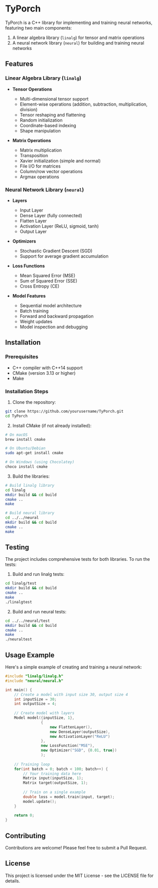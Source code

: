 # TyPorch

TyPorch is a C++ library for implementing and training neural networks, featuring two main components:
1. A linear algebra library (`linalg`) for tensor and matrix operations
2. A neural network library (`neural`) for building and training neural networks

## Features

### Linear Algebra Library (`linalg`)
- **Tensor Operations**
  - Multi-dimensional tensor support
  - Element-wise operations (addition, subtraction, multiplication, division)
  - Tensor reshaping and flattening
  - Random initialization
  - Coordinate-based indexing
  - Shape manipulation

- **Matrix Operations**
  - Matrix multiplication
  - Transposition
  - Xavier initialization (simple and normal)
  - File I/O for matrices
  - Column/row vector operations
  - Argmax operations

### Neural Network Library (`neural`)
- **Layers**
  - Input Layer
  - Dense Layer (fully connected)
  - Flatten Layer
  - Activation Layer (ReLU, sigmoid, tanh)
  - Output Layer

- **Optimizers**
  - Stochastic Gradient Descent (SGD)
  - Support for average gradient accumulation

- **Loss Functions**
  - Mean Squared Error (MSE)
  - Sum of Squared Error (SSE)
  - Cross Entropy (CE)

- **Model Features**
  - Sequential model architecture
  - Batch training
  - Forward and backward propagation
  - Weight updates
  - Model inspection and debugging

## Installation

### Prerequisites
- C++ compiler with C++14 support
- CMake (version 3.13 or higher)
- Make

### Installation Steps

1. Clone the repository:
```bash
git clone https://github.com/yourusername/TyPorch.git
cd TyPorch
```

2. Install CMake (if not already installed):
```bash
# On macOS
brew install cmake

# On Ubuntu/Debian
sudo apt-get install cmake

# On Windows (using Chocolatey)
choco install cmake
```

3. Build the libraries:
```bash
# Build linalg library
cd linalg
mkdir build && cd build
cmake ..
make

# Build neural library
cd ../../neural
mkdir build && cd build
cmake ..
make
```

## Testing

The project includes comprehensive tests for both libraries. To run the tests:

1. Build and run linalg tests:
```bash
cd linalg/test
mkdir build && cd build
cmake ..
make
./linalgtest
```

2. Build and run neural tests:
```bash
cd ../../neural/test
mkdir build && cd build
cmake ..
make
./neuraltest
```

## Usage Example

Here's a simple example of creating and training a neural network:

```cpp
#include "linalg/linalg.h"
#include "neural/neural.h"

int main() {
    // Create a model with input size 30, output size 4
    int inputSize = 30;
    int outputSize = 4;
    
    // Create model with layers
    Model model({inputSize, 1}, 
                {
                    new FlattenLayer(), 
                    new DenseLayer(outputSize), 
                    new ActivationLayer("ReLU")
                }, 
                new LossFunction("MSE"),
                new Optimizer("SGD", {0.01, true})
                );
                
    // Training loop
    for(int batch = 0; batch < 100; batch++) {
        // Your training data here
        Matrix input(inputSize, 1);
        Matrix target(outputSize, 1);
        
        // Train on a single example
        double loss = model.train(input, target);
        model.update();
    }
    
    return 0;
}
```

## Contributing

Contributions are welcome! Please feel free to submit a Pull Request.

## License

This project is licensed under the MIT License - see the LICENSE file for details.
